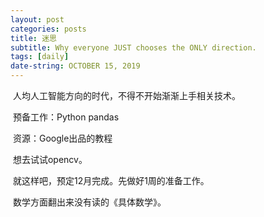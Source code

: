 ```yaml
---
layout: post
categories: posts
title: 迷思
subtitle: Why everyone JUST chooses the ONLY direction.
tags: [daily]
date-string: OCTOBER 15, 2019
---
```


​	人均人工智能方向的时代，不得不开始渐渐上手相关技术。

​	预备工作：Python pandas

​	资源：Google出品的教程

​	想去试试opencv。

​	就这样吧，预定12月完成。先做好1周的准备工作。

​	数学方面翻出来没有读的《具体数学》。